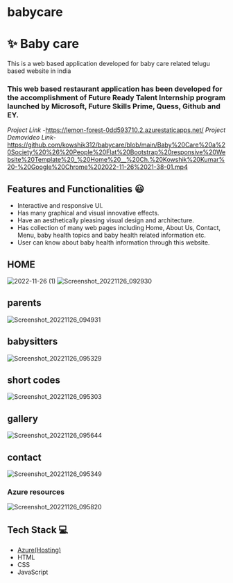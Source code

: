 # babycare
# ✨ Baby care

This is a web based application developed for baby care  related telugu based website in india

### This web based restaurant application has been developed for the accomplishment of Future Ready Talent Internship program launched by Microsoft, Future Skills Prime, Quess, Github and EY.


*Project Link* -https://lemon-forest-0dd593710.2.azurestaticapps.net/
*Project Demovideo Link*-https://github.com/kowshik312/babycare/blob/main/Baby%20Care%20a%20Society%20%26%20People%20Flat%20Bootstrap%20responsive%20Website%20Template%20_%20Home%20__%20Ch.%20Kowshik%20Kumar%20-%20Google%20Chrome%202022-11-26%2021-38-01.mp4

## Features and Functionalities 😃

- Interactive and responsive UI.
- Has many graphical and visual innovative effects.
- Have an aesthetically pleasing visual design and architecture.
- Has collection of many web pages including Home, About Us, Contact, Menu,  baby health topics and  baby health related information etc.
- User can know about baby health information through this website.


## HOME 
![2022-11-26 (1)](https://user-images.githubusercontent.com/118411804/204098323-8a653cc3-b3c5-432d-8553-5d51ac657bbd.png)
![Screenshot_20221126_092930](https://user-images.githubusercontent.com/118411804/204098443-d6e8b4f4-4636-4325-a4b7-f8116434f7d6.png)

## parents

![Screenshot_20221126_094931](https://user-images.githubusercontent.com/118411804/204098495-3c11675b-1554-4e11-a573-4262c486ce1a.png)
## babysitters 

![Screenshot_20221126_095329](https://user-images.githubusercontent.com/118411804/204098728-a81082e1-f27f-4ef1-83d7-ee7078ea18a5.png)

## short codes
![Screenshot_20221126_095303](https://user-images.githubusercontent.com/118411804/204098745-24b482a1-a8aa-4ca9-a46b-2d347a927cfd.png)
## gallery 
![Screenshot_20221126_095644](https://user-images.githubusercontent.com/118411804/204098803-6cce199e-3af3-4039-8b77-36ded6beca4f.png)
## contact

![Screenshot_20221126_095349](https://user-images.githubusercontent.com/118411804/204098847-eb1c85e1-88ef-41be-87c3-be15b833d968.png)

### Azure resources
![Screenshot_20221126_095820](https://user-images.githubusercontent.com/118411804/204098877-afb40853-2b3a-402d-8d2d-2560221e7d04.png)


## Tech Stack 💻

- [Azure(Hosting)](https://azure.microsoft.com/en-in/features/azure-portal/)
- HTML
- CSS
- JavaScript
